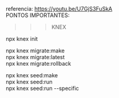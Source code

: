 referencia: https://youtu.be/U7GjS3FuSkA  
PONTOS IMPORTANTES:

> > > KNEX

npx knex init

npx knex migrate:make <migration-name>  
npx knex migrate:latest  
npx knex migrate:rollback

npx knex seed:make <seed-name>  
npx knex seed:run  
npx knex seed:run --specific <seed-name>
